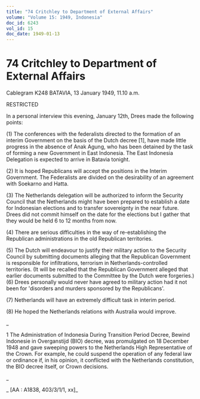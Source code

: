 ```yaml
---
title: "74 Critchley to Department of External Affairs"
volume: "Volume 15: 1949, Indonesia"
doc_id: 6243
vol_id: 15
doc_date: 1949-01-13
---
```


# 74 Critchley to Department of External Affairs

Cablegram K248 BATAVIA, 13 January 1949, 11.10 a.m.

RESTRICTED

In a personal interview this evening, January 12th, Drees made the following points:

(1) The conferences with the federalists directed to the formation of an interim Government on the basis of the Dutch decree [1], have made little progress in the absence of Anak Agung, who has been detained by the task of forming a new Government in East Indonesia. The East Indonesia Delegation is expected to arrive in Batavia tonight.

(2) It is hoped Republicans will accept the positions in the Interim Government. The Federalists are divided on the desirability of an agreement with Soekarno and Hatta.

(3) The Netherlands delegation will be authorized to inform the Security Council that the Netherlands might have been prepared to establish a date for Indonesian elections and to transfer sovereignty in the near future. Drees did not commit himself on the date for the elections but I gather that they would be held 6 to 12 months from now.

(4) There are serious difficulties in the way of re-establishing the Republican administrations in the old Republican territories.

(5) The Dutch will endeavour to justify their military action to the Security Council by submitting documents alleging that the Republican Government is responsible for infiltrations, terrorism in Netherlands-controlled territories. (It will be recalled that the Republican Government alleged that earlier documents submitted to the Committee by the Dutch were forgeries.) (6) Drees personally would never have agreed to military action had it not been for 'disorders and murders sponsored by the Republicans'.

(7) Netherlands will have an extremely difficult task in interim period.

(8) He hoped the Netherlands relations with Australia would improve.

_

1 The Administration of Indonesia During Transition Period Decree, Bewind Indonesie in Overganstijd (BIO) decree, was promulgated on 18 December 1948 and gave sweeping powers to the Netherlands High Representative of the Crown. For example, he could suspend the operation of any federal law or ordinance if, in his opinion, it conflicted with the Netherlands constitution, the BIO decree itself, or Crown decisions.

_

_ [AA : A1838, 403/3/1/1, xx]_
